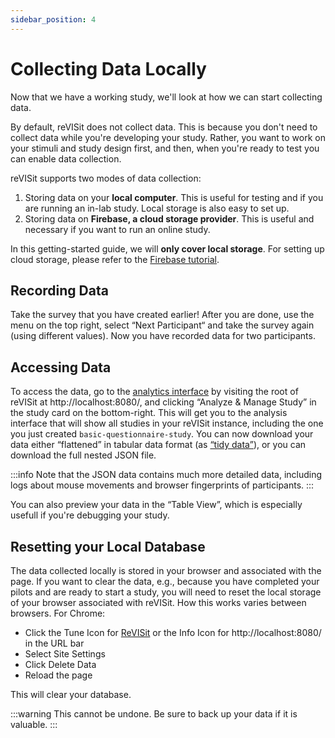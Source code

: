 ```yaml
---
sidebar_position: 4
---
```

# Collecting Data Locally

Now that we have a working study, we'll look at how we can start collecting data. 

By default, reVISit does not collect data. This is because you don't need to collect data while you're developing your study. Rather, you want to work on your stimuli and study design first, and then, when you're ready to test you can enable data collection. 

reVISit supports two modes of data collection: 

1. Storing data on your **local computer**. This is useful for testing and if you are running an in-lab study. Local storage is also easy to set up. 
2. Storing data on **Firebase, a cloud storage provider**. This is useful and necessary if you want to run an online study. 

In this getting-started guide, we will **only cover local storage**. For setting up cloud storage, please refer to the [Firebase tutorial](../data-and-deployment/firebase-setup.md).

## Recording Data

Take the survey that you have created earlier! After you are done, use the menu on the top right, select “Next Participant“ and take the survey again (using different values). Now you have recorded data for two participants. 

## Accessing Data

To access the data, go to the [analytics interface](.) by visiting the root of reVISit at http://localhost:8080/, and clicking “Analyze & Manage Study” in the study card on the bottom-right. This will get you to the analysis interface that will show all studies in your reVISit instance, including the one you just created `basic-questionnaire-study`. You can now download your data either “flattened” in tabular data format (as [“tidy data”](https://r4ds.hadley.nz/data-tidy.html#sec-tidy-data)), or you can download the full nested JSON file. 

:::info
Note that the JSON data contains much more detailed data, including logs about mouse movements and browser fingerprints of participants.
:::

You can also preview your data in the “Table View”, which is especially usefull if you're debugging your study. 


## Resetting your Local Database

The data collected locally is stored in your browser and associated with the page. If you want to clear the data, e.g., because you have completed your pilots and are ready to start a study, you will need to reset the local storage of your browser associated with reVISit. How this works varies between browsers. For Chrome: 

* Click the Tune Icon for [ReVISit](http://revisit.dev/study) or the Info Icon for http://localhost:8080/ in the URL bar
* Select Site Settings
* Click Delete Data
* Reload the page

This will clear your database. 

:::warning
This cannot be undone. Be sure to back up your data if it is valuable. 
:::